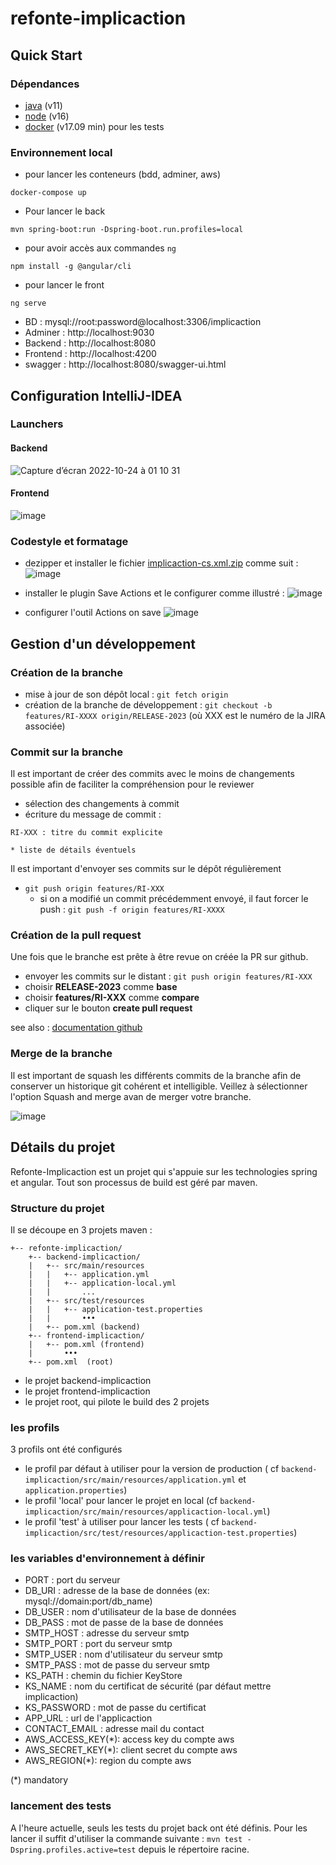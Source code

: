 # refonte-implicaction

## Quick Start

### Dépendances

* [java](https://java.com/fr/download/help/download_options.html) (v11)
* [node](https://nodejs.org/en/) (v16)
* [docker](https://docs.docker.com/engine/install/) (v17.09 min) pour les tests

### Environnement local

* pour lancer les conteneurs (bdd, adminer, aws)

```shell
docker-compose up
```

* Pour lancer le back

```shell
mvn spring-boot:run -Dspring-boot.run.profiles=local
```

* pour avoir accès aux commandes `ng`

```shell
npm install -g @angular/cli
```

* pour lancer le front

```shell
ng serve
```

* BD : mysql://root:password@localhost:3306/implicaction
* Adminer : http://localhost:9030
* Backend : http://localhost:8080
* Frontend : http://localhost:4200
* swagger : http://localhost:8080/swagger-ui.html

## Configuration IntelliJ-IDEA

### Launchers

#### Backend

![Capture d’écran 2022-10-24 à 01 10 31](https://user-images.githubusercontent.com/4210719/197422713-4974e17d-fecb-4a36-b2b7-a620ed7d4403.png)

#### Frontend

![image](https://user-images.githubusercontent.com/4210719/197422825-8d56268f-d9f7-4900-8b60-529889dd2be9.png)

### Codestyle et formatage

* dezipper et installer le
  fichier [implicaction-cs.xml.zip](https://github.com/dyno-nuggets/refonte-implicaction/files/9847801/implicaction-cs.xml.zip)
  comme suit :
  ![image](https://user-images.githubusercontent.com/4210719/197423670-27a3ba53-81ad-469c-92b2-afdbd88d1a3a.png)

* installer le plugin Save Actions et le configurer comme illustré :
  ![image](https://user-images.githubusercontent.com/4210719/197423803-7d6bad6e-9fc0-4e44-864c-9c2b3395bc67.png)

* configurer l'outil Actions on save
  ![image](https://user-images.githubusercontent.com/4210719/197423865-11cf1517-5ab2-4227-a335-60ca9f0e06f2.png)

## Gestion d'un développement

### Création de la branche

* mise à jour de son dépôt local : `git fetch origin`
* création de la branche de développement :
  `git checkout -b features/RI-XXXX origin/RELEASE-2023` (où XXX est le numéro de la JIRA associée)

### Commit sur la branche

Il est important de créer des commits avec le moins de changements possible afin de faciliter la compréhension pour le
reviewer

* sélection des changements à commit
* écriture du message de commit :

```
RI-XXX : titre du commit explicite

* liste de détails éventuels
```

Il est important d'envoyer ses commits sur le dépôt régulièrement

* `git push origin features/RI-XXX`
    * si on a modifié un commit précédemment envoyé, il faut forcer le push : `git push -f origin features/RI-XXXX`

### Création de la pull request

Une fois que le branche est prête à être revue on créée la PR sur github.

* envoyer les commits sur le distant : `git push origin features/RI-XXX`
* choisir **RELEASE-2023** comme **base**
* choisir **features/RI-XXX** comme **compare**
* cliquer sur le bouton **create pull request**

see
also : [documentation github](https://docs.github.com/en/pull-requests/collaborating-with-pull-requests/proposing-changes-to-your-work-with-pull-requests/creating-a-pull-request)

### Merge de la branche

Il est important de squash les différents commits de la branche afin de conserver un historique git cohérent et
intelligible. Veillez à sélectionner l'option Squash and merge avan de merger votre branche.

![image](https://user-images.githubusercontent.com/4210719/197425462-13607e85-f747-47dc-8253-9bd5dd3b61fb.png)

## Détails du projet

Refonte-Implicaction est un projet qui s'appuie sur les technologies spring et angular. Tout son processus de build est
géré par maven.

### Structure du projet

Il se découpe en 3 projets maven :

```
+-- refonte-implicaction/
    +-- backend-implicaction/
    |   +-- src/main/resources
    |   |   +-- application.yml
    |   |   +-- application-local.yml
    |   |       ...
    |   +-- src/test/resources
    |   |   +-- application-test.properties
    |   |       •••
    |   +-- pom.xml (backend)
    +-- frontend-implicaction/
    |   +-- pom.xml (frontend)
    |       •••
    +-- pom.xml  (root)
```

* le projet backend-implicaction
* le projet frontend-implicaction
* le projet root, qui pilote le build des 2 projets

### les profils

3 profils ont été configurés

* le profil par défaut à utiliser pour la version de production (
  cf `backend-implicaction/src/main/resources/application.yml` et `application.properties`)
* le profil 'local' pour lancer le projet en local (cf `backend-implicaction/src/main/resources/applicaction-local.yml`)
* le profil 'test' à utiliser pour lancer les tests (
  cf `backend-implicaction/src/test/resources/applicaction-test.properties`)

### les variables d'environnement à définir

* PORT : port du serveur
* DB_URI : adresse de la base de données (ex: mysql://domain:port/db_name)
* DB_USER : nom d'utilisateur de la base de données
* DB_PASS : mot de passe de la base de données
* SMTP_HOST : adresse du serveur smtp
* SMTP_PORT : port du serveur smtp
* SMTP_USER : nom d'utilisateur du serveur smtp
* SMTP_PASS : mot de passe du serveur smtp
* KS_PATH : chemin du fichier KeyStore
* KS_NAME : nom du certificat de sécurité (par défaut mettre implicaction)
* KS_PASSWORD : mot de passe du certificat
* APP_URL : url de l'applicaction
* CONTACT_EMAIL : adresse mail du contact
* AWS_ACCESS_KEY(*): access key du compte aws
* AWS_SECRET_KEY(*): client secret du compte aws
* AWS_REGION(*): region du compte aws

(*) mandatory

### lancement des tests

A l'heure actuelle, seuls les tests du projet back ont été définis. Pour les lancer il suffit d'utiliser la commande
suivante :
`mvn test -Dspring.profiles.active=test` depuis le répertoire racine.
